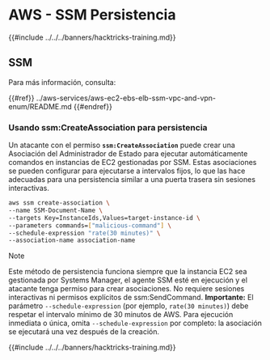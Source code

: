 # AWS - SSM Persistencia

{{#include ../../../banners/hacktricks-training.md}}

## SSM

Para más información, consulta:

{{#ref}}
../aws-services/aws-ec2-ebs-elb-ssm-vpc-and-vpn-enum/README.md
{{#endref}}

### Usando ssm:CreateAssociation para persistencia

Un atacante con el permiso **`ssm:CreateAssociation`** puede crear una Asociación del Administrador de Estado para ejecutar automáticamente comandos en instancias de EC2 gestionadas por SSM. Estas asociaciones se pueden configurar para ejecutarse a intervalos fijos, lo que las hace adecuadas para una persistencia similar a una puerta trasera sin sesiones interactivas.
```bash
aws ssm create-association \
--name SSM-Document-Name \
--targets Key=InstanceIds,Values=target-instance-id \
--parameters commands=["malicious-command"] \
--schedule-expression "rate(30 minutes)" \
--association-name association-name
```
> [!NOTE]
> Este método de persistencia funciona siempre que la instancia EC2 sea gestionada por Systems Manager, el agente SSM esté en ejecución y el atacante tenga permiso para crear asociaciones. No requiere sesiones interactivas ni permisos explícitos de ssm:SendCommand. **Importante:** El parámetro `--schedule-expression` (por ejemplo, `rate(30 minutes)`) debe respetar el intervalo mínimo de 30 minutos de AWS. Para ejecución inmediata o única, omita `--schedule-expression` por completo: la asociación se ejecutará una vez después de la creación.

{{#include ../../../banners/hacktricks-training.md}}
